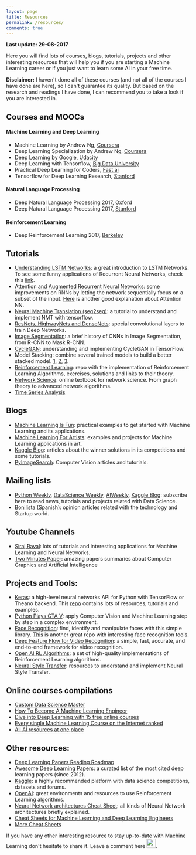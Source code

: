 ```yaml
---
layout: page
title: Resources
permalink: /resources/
comments: true
---
```


**Last update: 29-08-2017**

Here you will find lots of courses, blogs, tutorials, projects and other interesting resources that will help you if you are starting a Machine Learning career or if you just want to learn some AI in your free time.


**Disclaimer:** I haven't done all of these courses (and not all of the courses I have done are here), so I can't guarantee its quality. But based on the research and readings I have done, I can recommend you to take a look if you are interested in.

## Courses and MOOCs

#### Machine Learning and Deep Learning

* Machine Learning by Andrew Ng, [Coursera](https://www.class-central.com/mooc/835/coursera-machine-learning)
* Deep Learning Specialization by Andrew Ng, [Coursera](https://www.coursera.org/specializations/deep-learning)
* Deep Learning by Google, [Udacity](https://www.udacity.com/course/deep-learning--ud730)
* Deep Learning with Tensorflow, [Big Data University](https://cognitiveclass.ai/courses/deep-learning-tensorflow/)
* Practical Deep Learning for Coders, [Fast.ai](http://course.fast.ai/)
* Tensorflow for Deep Learning Research, [Stanford](http://web.stanford.edu/class/cs20si/syllabus.html)

#### Natural Language Processing
* Deep Natural Language Processing 2017, [Oxford](https://github.com/oxford-cs-deepnlp-2017/lectures)
* Deep Natural Language Processing 2017, [Stanford](http://cs224d.stanford.edu/syllabus.html)

#### Reinforcement Learning
* Deep Reinforcement Learning 2017, [Berkeley](http://rll.berkeley.edu/deeprlcourse/)

<!---
Deep Learning Blog Course: https://medium.com/@PyGurl
Learning AI if you Suck at Maths: https://hackernoon.com/learning-ai-if-you-suck-at-math-8bdfb4b79037
100 Days of Algorithms: https://medium.com/100-days-of-algorithms
Deep Learning Concepts: https://medium.com/towards-data-science/deep-learning-concepts-part-1-ea0b14b234c8
http://mccormickml.com/tutorials/
-->

## Tutorials

* [Understanding LSTM Networks](http://colah.github.io/posts/2015-08-Understanding-LSTMs/): a great introduction to LSTM Networks. To see some funny applications of Recurrent Neural Networks, check this [link](http://karpathy.github.io/2015/05/21/rnn-effectiveness/).
* [Attention and Augmented Recurrent Neural Networks](http://distill.pub/2016/augmented-rnns/): some improvements on RNNs by letting the network sequentially focus on a subset of the input. [Here](http://www.wildml.com/2016/01/attention-and-memory-in-deep-learning-and-nlp/) is another good explanation about Attention NN.
* [Neural Machine Translation (seq2seq)](https://github.com/tensorflow/nmt): a tutorial to understand and implement NMT with tensorflow. 
* [ResNets, HighwayNets and DenseNets](https://chatbotslife.com/resnets-highwaynets-and-densenets-oh-my-9bb15918ee32): special convolutional layers to train Deep Networks.
* [Image Segmentation](https://blog.athelas.com/a-brief-history-of-cnns-in-image-segmentation-from-r-cnn-to-mask-r-cnn-34ea83205de4): a brief history of CNNs in Image Segmentation, from R-CNN to Mask R-CNN.
* [CycleGAN](https://hardikbansal.github.io/CycleGANBlog/?utm_campaign=Artificial%2BIntelligence%2BWeekly&utm_medium=email&utm_source=Artificial_Intelligence_Weekly_62): understanding and implementing CycleGAN in TensorFlow.
* Model Stacking: combine several trained models to build a better stacked model. [1](http://blog.kaggle.com/2016/12/27/a-kagglers-guide-to-model-stacking-in-practice/), [2](https://mlwave.com/kaggle-ensembling-guide/), [3](http://blog.kaggle.com/2017/06/15/stacking-made-easy-an-introduction-to-stacknet-by-competitions-grandmaster-marios-michailidis-kazanova/).
* [Reinforcement Learning](https://github.com/dennybritz/reinforcement-learning): repo with the implementation of Reinforcement Learning Algorithms, exercises, solutions and links to their theory.
* [Network Science](http://barabasi.com/networksciencebook/): online textbook for network science. From graph theory to advanced network algorithms.
* [Time Series Analysis](http://www.blackarbs.com/blog/time-series-analysis-in-python-linear-models-to-garch/11/1/2016)
<!---
* [Adversarial Autoencoders](https://medium.com/towards-data-science/a-wizards-guide-to-adversarial-autoencoders-part-2-exploring-latent-space-with-adversarial-2d53a6f8a4f9)
* [NLP best practices](http://ruder.io/deep-learning-nlp-best-practices/index.html#taskspecificbestpractices)
-->


## Blogs

* [Machine Learning Is Fun](http://www.machinelearningisfun.com/): practical examples to get started with Machine Learning and its applications.
* [Machine Learning For Artists](https://ml4a.github.io): examples and projects for Machine Learning applications in art.
* [Kaggle Blog](http://blog.kaggle.com/): articles about the winner solutions in its competitions and some tutorials.
* [PyImageSearch](https://www.pyimagesearch.com): Computer Vision articles and tutorials.
<!--- * [blog.otoro.net](http://blog.otoro.net/)-->


## Mailing lists

* [Python Weekly](http://www.pythonweekly.com/), [DataScience Weekly](https://www.datascienceweekly.org/), [AIWeekly](http://aiweekly.co/), [Kaggle Blog](http://blog.kaggle.com/): subscribe here to read news, tutorials and projects related with Data Science.
* [Bonilista](http://bonillaware.us2.list-manage.com/subscribe?u=374c664073e1a1fa3deca53b4&id=e67967d43f) (Spanish): opinion articles related with the technology and Startup world.


## Youtube Channels

* [Siraj Raval](https://www.youtube.com/channel/UCWN3xxRkmTPmbKwht9FuE5A): lots of tutorials and interesting applications for Machine Learning and Neural Networks.
* [Two Minutes Paper](https://www.youtube.com/user/keeroyz): amazing papers summaries about Computer Graphics and Artificial Intelligence


## Projects and Tools:

* [Keras](https://keras.io/): a high-level neural networks API for Python with TensorFlow or Theano backend. This [repo](https://github.com/fchollet/keras-resources) contains lots of resources, tutorials and examples. 
* [Python Plays GTA V](https://pythonprogramming.net/game-frames-open-cv-python-plays-gta-v/): apply Computer Vision and Machine Learning step by step in a complex environment. 
* [Face Recognition](https://github.com/ageitgey/face_recognition): find, identify and manipulate faces with this simple library. [This](https://github.com/cmusatyalab/openface) is another great repo with interesting face recognition tools.
* [Deep Feature Flow for Video Recognition](https://github.com/msracver/Deep-Feature-Flow): a simple, fast, accurate, and end-to-end framework for video recognition.
* [Open AI RL Algorithms](https://github.com/openai/baselines): a set of high-quality implementations of Reinforcement Learning algorithms.
* [Neural Style Transfer](https://medium.com/towards-data-science/important-resources-if-you-are-working-with-neural-style-transfer-or-deep-photo-style-transfer-719593b3dbf1): resources to understand and implement Neural Style Transfer.
<!--- * [Text classification algorithms](https://github.com/brightmart/text_classification): all kinds of text classificaiton models and more with deep learning
* [Fast Style Transfer](https://github.com/lengstrom/fast-style-transfer)
-->


## Online courses compilations

* [Custom Data Science Master](https://medium.com/@davidventuri/i-dropped-out-of-school-to-create-my-own-data-science-master-s-here-s-my-curriculum-1b400dcee412)
* [How To Become A Machine Learning Engineer](https://hackernoon.com/learning-path-for-machine-learning-engineer-a7d5dc9de4a4)
* [Dive into Deep Learning with 15 free online courses](https://medium.freecodecamp.com/dive-into-deep-learning-with-these-23-online-courses-bf247d289cc0)
* [Every single Machine Learning Course on the Internet ranked](https://medium.freecodecamp.com/every-single-machine-learning-course-on-the-internet-ranked-by-your-reviews-3c4a7b8026c0)
* [All AI resources at one place](http://aimedicines.com/2017/03/17/all-ai-resources-at-one-place/)
<!--- * [MOOCs for Mathematics and Statistics](https://www.analyticsvidhya.com/blog/2017/01/19-mooc-mathematics-statistics-datascience-machine-learning/) -->

<!--- 
https://unsupervisedmethods.com/over-150-of-the-best-machine-learning-nlp-and-python-tutorials-ive-found-ffce2939bd78 
-->


## Other resources:

* [Deep Learning Papers Reading Roadmap](https://github.com/songrotek/Deep-Learning-Papers-Reading-Roadmap)
* [Awesome Deep Learning Papers](https://github.com/terryum/awesome-deep-learning-papers): a curated list of the most cited deep learning papers (since 2012).
* [Kaggle](https://www.kaggle.com/): a highly recommended platform with data science competitions, datasets and forums.
* [OpenAI](https://universe.openai.com/): great environments and resources to use Reinforcement Learning algorithms.
* [Neural Network architectures Cheat Sheet](https://medium.com/towards-data-science/the-mostly-complete-chart-of-neural-networks-explained-3fb6f2367464): all kinds of Neural Network architectures briefly explained.
* [Cheat Sheets for Machine Learning and Deep Learning Engineers](https://medium.com/@kailashahirwar/essential-cheat-sheets-for-machine-learning-and-deep-learning-researchers-efb6a8ebd2e5)  
* [More Cheat Sheets](https://unsupervisedmethods.com/cheat-sheet-of-machine-learning-and-python-and-math-cheat-sheets-a4afe4e791b6)


If you have any other interesting resource to stay up-to-date with Machine Learning don't hesitate to share it. Leave a comment here <img src="{{ site.baseurl }}/images/icons/finger_down.png" width="25">.
